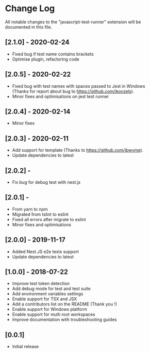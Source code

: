 # Change Log
All notable changes to the "javascript-test-runner" extension will be documented in this file.

## [2.1.0] - 2020-02-24
- Fixed bug if test name contains brackets
- Optimise plugin, refactoring code

## [2.0.5] - 2020-02-22
- Fixed bug with test names with spaces passed to Jest in Windows (Thanks for report about bug to https://github.com/jkovzels).
- Minor fixes and optimisations on jest test runner

## [2.0.4] - 2020-02-14
- Minor fixes

## [2.0.3] - 2020-02-11
- Add support for template (Thanks to https://github.com/jbwyme).
- Update dependencies to latest

## [2.0.2] -
- Fix bug for debug test with nest.js

## [2.0.1] -
- From yarn to npm
- Migrated from tslint to eslint
- Fixed all errors after migrate to eslint
- Minor fixes and optimisations

## [2.0.0] - 2019-11-17
- Added Nest.JS e2e tests support
- Update dependencies to latest

## [1.0.0] - 2018-07-22
- Improve test token detection
- Add debug mode for test and test suite
- Add environment variables settings
- Enable support for TSX and JSX
- Add a contributors list on the README (Thank you !)
- Enable support for Windows platform
- Enable support for multi root workspaces
- Improve documentation with troubleshooting guides

## [0.0.1]
- Initial release
